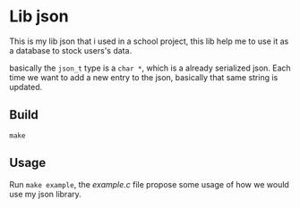 # Lib json

This is my lib json that i used in a school project, this lib help me to use it as a database to stock users's data.

basically the `json_t` type is a `char *`, which is a already serialized json. Each time we want to add a new entry to the json, basically that same string is updated.

## Build

```make```

## Usage

Run ```make example```, the _example.c_ file propose some usage of how we would use my json library.
